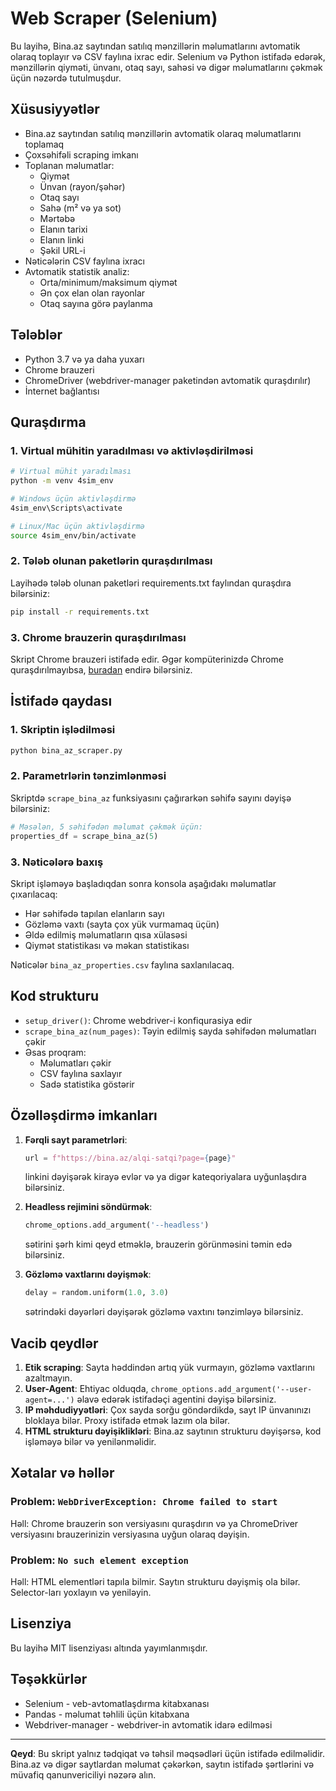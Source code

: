 # Web Scraper (Selenium)

Bu layihə, Bina.az saytından satılıq mənzillərin məlumatlarını avtomatik olaraq toplayır və CSV faylına ixrac edir. Selenium və Python istifadə edərək, mənzillərin qiyməti, ünvanı, otaq sayı, sahəsi və digər məlumatlarını çəkmək üçün nəzərdə tutulmuşdur.

## Xüsusiyyətlər

- Bina.az saytından satılıq mənzillərin avtomatik olaraq məlumatlarını toplamaq
- Çoxsəhifəli scraping imkanı
- Toplanan məlumatlar:
  - Qiymət
  - Ünvan (rayon/şəhər)
  - Otaq sayı
  - Sahə (m² və ya sot)
  - Mərtəbə
  - Elanın tarixi
  - Elanın linki
  - Şəkil URL-i
- Nəticələrin CSV faylına ixracı
- Avtomatik statistik analiz:
  - Orta/minimum/maksimum qiymət
  - Ən çox elan olan rayonlar
  - Otaq sayına görə paylanma

## Tələblər

- Python 3.7 və ya daha yuxarı
- Chrome brauzeri
- ChromeDriver (webdriver-manager paketindən avtomatik quraşdırılır)
- İnternet bağlantısı

## Quraşdırma

### 1. Virtual mühitin yaradılması və aktivləşdirilməsi

```bash
# Virtual mühit yaradılması
python -m venv 4sim_env

# Windows üçün aktivləşdirmə
4sim_env\Scripts\activate

# Linux/Mac üçün aktivləşdirmə
source 4sim_env/bin/activate
```

### 2. Tələb olunan paketlərin quraşdırılması

Layihədə tələb olunan paketləri requirements.txt faylından quraşdıra bilərsiniz:

```bash
pip install -r requirements.txt
```

### 3. Chrome brauzerin quraşdırılması

Skript Chrome brauzeri istifadə edir. Əgər kompüterinizdə Chrome quraşdırılmayıbsa, [buradan](https://www.google.com/chrome/) endirə bilərsiniz.

## İstifadə qaydası

### 1. Skriptin işlədilməsi

```bash
python bina_az_scraper.py
```

### 2. Parametrlərin tənzimlənməsi

Skriptdə `scrape_bina_az` funksiyasını çağırarkən səhifə sayını dəyişə bilərsiniz:

```python
# Məsələn, 5 səhifədən məlumat çəkmək üçün:
properties_df = scrape_bina_az(5)
```

### 3. Nəticələrə baxış

Skript işləməyə başladıqdan sonra konsola aşağıdakı məlumatlar çıxarılacaq:
- Hər səhifədə tapılan elanların sayı
- Gözləmə vaxtı (sayta çox yük vurmamaq üçün)
- Əldə edilmiş məlumatların qısa xülasəsi
- Qiymət statistikası və məkan statistikası

Nəticələr `bina_az_properties.csv` faylına saxlanılacaq.

## Kod strukturu

- `setup_driver()`: Chrome webdriver-i konfiqurasiya edir
- `scrape_bina_az(num_pages)`: Təyin edilmiş sayda səhifədən məlumatları çəkir
- Əsas proqram:
  - Məlumatları çəkir
  - CSV faylına saxlayır
  - Sadə statistika göstərir

## Özəlləşdirmə imkanları

1. **Fərqli sayt parametrləri**: 
   ```python
   url = f"https://bina.az/alqi-satqi?page={page}"
   ```
   linkini dəyişərək kirayə evlər və ya digər kateqoriyalara uyğunlaşdıra bilərsiniz.

2. **Headless rejimini söndürmək**: 
   ```python
   chrome_options.add_argument('--headless')
   ```
   sətirini şərh kimi qeyd etməklə, brauzerin görünməsini təmin edə bilərsiniz.

3. **Gözləmə vaxtlarını dəyişmək**:
   ```python
   delay = random.uniform(1.0, 3.0)
   ```
   sətrindəki dəyərləri dəyişərək gözləmə vaxtını tənzimləyə bilərsiniz.

## Vacib qeydlər

1. **Etik scraping**: Sayta həddindən artıq yük vurmayın, gözləmə vaxtlarını azaltmayın.
2. **User-Agent**: Ehtiyac olduqda, `chrome_options.add_argument('--user-agent=...')` əlavə edərək istifadəçi agentini dəyişə bilərsiniz.
3. **IP məhdudiyyətləri**: Çox sayda sorğu göndərdikdə, sayt IP ünvanınızı bloklaya bilər. Proxy istifadə etmək lazım ola bilər.
4. **HTML strukturu dəyişiklikləri**: Bina.az saytının strukturu dəyişərsə, kod işləməyə bilər və yenilənməlidir.

## Xətalar və həllər

### Problem: `WebDriverException: Chrome failed to start`

Həll: Chrome brauzerin son versiyasını quraşdırın və ya ChromeDriver versiyasını brauzerinizin versiyasına uyğun olaraq dəyişin.

### Problem: `No such element exception`

Həll: HTML elementləri tapıla bilmir. Saytın strukturu dəyişmiş ola bilər. Selector-ları yoxlayın və yeniləyin.

## Lisenziya

Bu layihə MIT lisenziyası altında yayımlanmışdır.

## Təşəkkürlər

- Selenium - veb-avtomatlaşdırma kitabxanası
- Pandas - məlumat təhlili üçün kitabxana
- Webdriver-manager - webdriver-in avtomatik idarə edilməsi

---

**Qeyd**: Bu skript yalnız tədqiqat və təhsil məqsədləri üçün istifadə edilməlidir. Bina.az və digər saytlardan məlumat çəkərkən, saytın istifadə şərtlərini və müvafiq qanunvericiliyi nəzərə alın.
